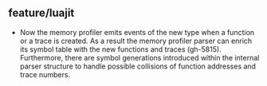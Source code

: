 ## feature/luajit

* Now the memory profiler emits events of the new type when a function or a trace
  is created. As a result the memory profiler parser can enrich its symbol table
  with the new functions and traces (gh-5815). 
  Furthermore, there are symbol generations introduced within the internal parser structure 
  to handle possible collisions of function addresses and trace numbers.
